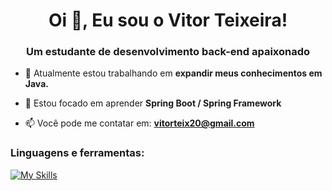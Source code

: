 <h1 align="center">Oi 👋, Eu sou o Vitor Teixeira!</h1>
<h3 align="center">Um estudante de desenvolvimento back-end apaixonado</h3>

- 🔭 Atualmente estou trabalhando em **expandir meus conhecimentos em Java.**

- 🌱 Estou focado em aprender **Spring Boot / Spring Framework**

- 📫 Você pode me contatar em: **vitorteix20@gmail.com**

<h3 align="left">Linguagens e ferramentas:</h3>

[![My Skills](https://skillicons.dev/icons?i=java,python,c,js,spring,html,css,postgres,git)](https://skillicons.dev)
